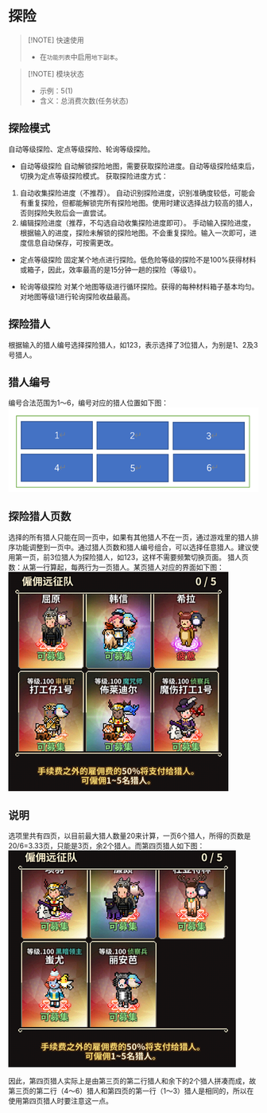 # 探险

> [!NOTE] 快速使用
> - 在`功能列表`中启用`地下副本`。<br>

> [!NOTE] 模块状态
> - 示例：5(1) <br>
> - 含义：总消费次数(任务状态)

## 探险模式
自动等级探险、定点等级探险、轮询等级探险。

- 自动等级探险
自动解锁探险地图，需要获取探险进度。自动等级探险结束后，切换为定点等级探险模式。
获取探险进度方式：
1.	自动收集探险进度（不推荐）。
自动识别探险进度，识别准确度较低，可能会有重复探险，但都能解锁完所有探险地图。使用时建议选择战力较高的猎人，否则探险失败后会一直尝试。
2.	编辑探险进度（推荐，不勾选自动收集探险进度即可）。
手动输入探险进度，根据输入的进度，探险未解锁的探险地图。不会重复探险。输入一次即可，进度信息自动保存，可按需更改。

- 定点等级探险
固定某个地点进行探险。低危险等级的探险不是100%获得材料或箱子，因此，效率最高的是15分钟一趟的探险（等级1）。

- 轮询等级探险
对某个地图等级进行循环探险。获得的每种材料箱子基本均匀。对地图等级1进行轮询探险收益最高。

## 探险猎人

根据输入的猎人编号选择探险猎人，如123，表示选择了3位猎人，为别是1、2及3号猎人。

## 猎人编号

编号合法范围为1～6，编号对应的猎人位置如下图：  
![hunter nums](/public/img/hunter_nums.png)

## 探险猎人页数

选择的所有猎人只能在同一页中，如果有其他猎人不在一页，通过游戏里的猎人排序功能调整到一页中。通过猎人页数和猎人编号组合，可以选择任意猎人。建议使用第一页，前3位猎人为探险猎人，如123，这样不需要频繁切换页面。
猎人页数：从第一行算起，每两行为一页猎人。某页猎人对应的界面如下图：  
![hunter location](/public/img/hunter_location.png)

## 说明

选项里共有四页，以目前最大猎人数量20来计算，一页6个猎人，所得的页数是20/6=3.33页，只能是3页，余2个猎人。而第四页猎人如下图：  
![last page hunter](/public/img/last_page_hunter.png)

因此，第四页猎人实际上是由第三页的第二行猎人和余下的2个猎人拼凑而成，故第三页的第二行（4～6）猎人和第四页的第一行（1～3）猎人是相同的，所以在使用第四页猎人时要注意这一点。
